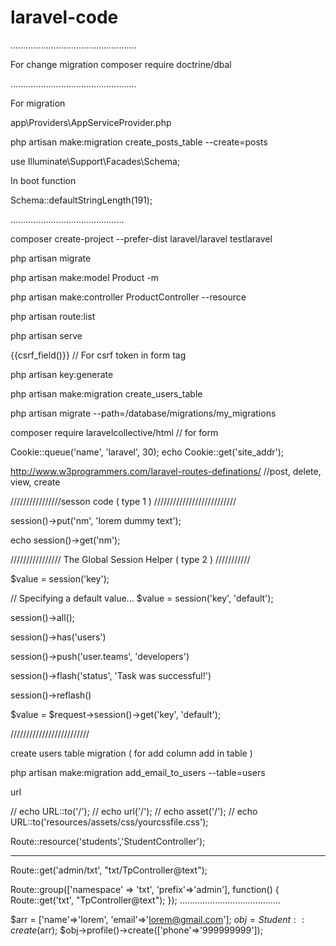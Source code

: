 # laravel-code

..................................................

For change migration
composer require doctrine/dbal

..................................................



For migration

app\Providers\AppServiceProvider.php


php artisan make:migration create_posts_table --create=posts



use Illuminate\Support\Facades\Schema;

In boot function

Schema::defaultStringLength(191);



.............................................


composer create-project --prefer-dist laravel/laravel testlaravel

php artisan migrate

php artisan make:model Product -m

php artisan make:controller ProductController --resource

php artisan route:list

php artisan serve

{{csrf_field()}}   // For csrf token in form tag

php artisan key:generate


php artisan make:migration create_users_table


php artisan migrate --path=/database/migrations/my_migrations



composer require laravelcollective/html   // for form


Cookie::queue('name', 'laravel', 30);
echo Cookie::get('site_addr');

http://www.w3programmers.com/laravel-routes-definations/   //post, delete, view, create





////////////////sesson code  ( type 1 ) //////////////////////////

session()->put('nm', 'lorem dummy text');

echo session()->get('nm');





//////////////// The Global Session Helper ( type 2 ) ///////////

$value = session('key');

// Specifying a default value...
$value = session('key', 'default');

session()->all();

session()->has('users')

session()->push('user.teams', 'developers')

session()->flash('status', 'Task was successful!')

session()->reflash()


$value = $request->session()->get('key', 'default');



/////////////////////////

create users table migration ( for add column add in table )

php artisan make:migration add_email_to_users --table=users


url

// echo URL::to('/');
// echo url('/');
// echo asset('/');
// echo URL::to('resources/assets/css/yourcssfile.css');


Route::resource('students','StudentController');




------------

Route::get('admin/txt', "txt/TpController@text");

Route::group(['namespace' => 'txt', 'prefix'=>'admin'], function() {
	Route::get('txt', "TpController@text");
});
........................................

$arr = ['name'=>'lorem', 'email'=>'lorem@gmail.com'];
$obj = Student::create($arr);
$obj->profile()->create(['phone'=>'999999999']);

